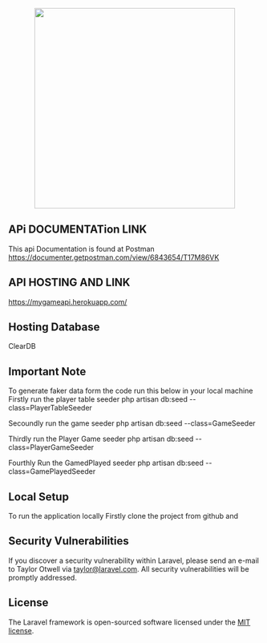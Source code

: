 <p align="center"><img src="https://res.cloudinary.com/dtfbvvkyp/image/upload/v1566331377/laravel-logolockup-cmyk-red.svg" width="400"></p>



## APi DOCUMENTATion LINK
This api Documentation is found at Postman 
https://documenter.getpostman.com/view/6843654/T17M86VK

## API HOSTING AND LINK
https://mygameapi.herokuapp.com/

## Hosting Database
ClearDB

## Important Note 
To generate faker data form the code run this below in your local machine
Firstly run the player table seeder
php artisan db:seed --class=PlayerTableSeeder

Secoundly run the game seeder
php artisan db:seed --class=GameSeeder

Thirdly run the Player Game seeder
php artisan db:seed --class=PlayerGameSeeder

Fourthly Run the GamedPlayed seeder
php artisan db:seed --class=GamePlayedSeeder

## Local Setup
To run the application locally
Firstly clone the project from github and 


## Security Vulnerabilities

If you discover a security vulnerability within Laravel, please send an e-mail to Taylor Otwell via [taylor@laravel.com](mailto:taylor@laravel.com). All security vulnerabilities will be promptly addressed.

## License

The Laravel framework is open-sourced software licensed under the [MIT license](https://opensource.org/licenses/MIT).
